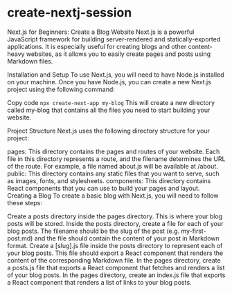 # create-nextj-session

Next.js for Beginners: Create a Blog Website
Next.js is a powerful JavaScript framework for building server-rendered and statically-exported applications.
It is especially useful for creating blogs and other content-heavy websites, as it allows you to easily create pages and posts using Markdown files.

Installation and Setup
To use Next.js, you will need to have Node.js installed on your machine. Once you have Node.js, you can create a new Next.js project using the following command:

Copy code
`npx create-next-app my-blog`
This will create a new directory called my-blog that contains all the files you need to start building your website.

Project Structure
Next.js uses the following directory structure for your project:

pages: This directory contains the pages and routes of your website. Each file in this directory represents a route, and the filename determines the URL of the route. For example, a file named about.js will be available at /about.
public: This directory contains any static files that you want to serve, such as images, fonts, and stylesheets.
components: This directory contains React components that you can use to build your pages and layout.
Creating a Blog
To create a basic blog with Next.js, you will need to follow these steps:

Create a posts directory inside the pages directory. This is where your blog posts will be stored.
Inside the posts directory, create a file for each of your blog posts. The filename should be the slug of the post (e.g. my-first-post.md) and the file should contain the content of your post in Markdown format.
Create a [slug].js file inside the posts directory to represent each of your blog posts. This file should export a React component that renders the content of the corresponding Markdown file.
In the pages directory, create a posts.js file that exports a React component that fetches and renders a list of your blog posts.
In the pages directory, create an index.js file that exports a React component that renders a list of links to your blog posts.
